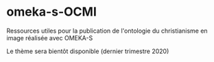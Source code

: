 # omeka-s-OCMI
Ressources utiles pour la publication de l'ontologie du christianisme en image réalisée avec OMEKA-S

Le thème sera bientôt disponible (dernier trimestre 2020)
